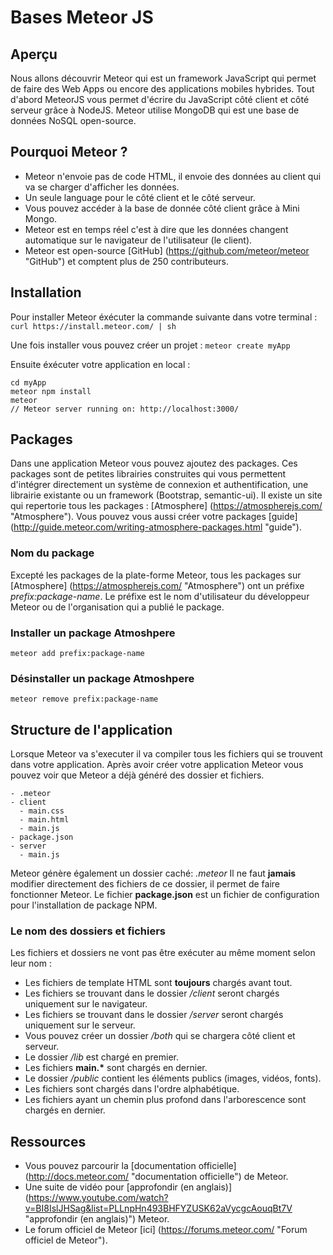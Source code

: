 # Bases Meteor JS

## Aperçu

Nous allons découvrir Meteor qui est un framework JavaScript qui permet de faire des Web Apps ou encore des applications mobiles hybrides.
Tout d'abord MeteorJS vous permet d'écrire du JavaScript côté client et côté serveur grâce à NodeJS.
Meteor utilise MongoDB qui est une base de données NoSQL open-source.


## Pourquoi Meteor ?

* Meteor n'envoie pas de code HTML, il envoie des données au client qui va se charger d'afficher les données.
* Un seule language pour le côté client et le côté serveur.
* Vous pouvez accéder à la base de donnée côté client grâce à Mini Mongo.
* Meteor est en temps réel c'est à dire que les données changent automatique sur le navigateur de l'utilisateur (le client).
* Meteor est open-source [GitHub] (https://github.com/meteor/meteor "GitHub") et comptent plus de 250 contributeurs.

## Installation

Pour installer Meteor éxécuter la commande suivante dans votre terminal :
`curl https://install.meteor.com/ | sh`

Une fois installer vous pouvez créer un projet :
`meteor create myApp`

Ensuite éxécuter votre application en local :
```
cd myApp
meteor npm install
meteor
// Meteor server running on: http://localhost:3000/
```


## Packages

Dans une application Meteor vous pouvez ajoutez des packages.
Ces packages sont de petites librairies construites qui vous permettent d'intégrer directement un système de connexion et authentification, une librairie existante ou un framework (Bootstrap, semantic-ui).
Il existe un site qui repertorie tous les packages : [Atmosphere] (https://atmospherejs.com/ "Atmosphere").
Vous pouvez vous aussi créer votre packages [guide] (http://guide.meteor.com/writing-atmosphere-packages.html "guide").

### Nom du package
Excepté les packages de la plate-forme Meteor, tous les packages sur [Atmosphere] (https://atmospherejs.com/ "Atmosphere") ont un préfixe *prefix:package-name*.
Le préfixe est le nom d'utilisateur du développeur Meteor ou de l'organisation qui a publié le package.

### Installer un package Atmoshpere
`meteor add prefix:package-name`

### Désinstaller un package Atmoshpere
`meteor remove prefix:package-name`


## Structure de l'application

Lorsque Meteor va s'executer il va compiler tous les fichiers qui se trouvent dans votre application.
Après avoir créer votre application Meteor vous pouvez voir que Meteor a déjà généré des dossier et fichiers.

```
- .meteor
- client
  - main.css
  - main.html
  - main.js
- package.json
- server
  - main.js
```

Meteor génère également un dossier caché: *.meteor*
Il ne faut **jamais** modifier directement des fichiers de ce dossier, il permet de faire fonctionner Meteor.
Le fichier **package.json** est un fichier de configuration pour l'installation de package NPM.

### Le nom des dossiers et fichiers
Les fichiers et dossiers ne vont pas être exécuter au même moment selon leur nom :

* Les fichiers de template HTML sont **toujours** chargés avant tout.
* Les fichiers se trouvant dans le dossier */client* seront chargés uniquement sur le navigateur.
* Les fichiers se trouvant dans le dossier */server* seront chargés uniquement sur le serveur.
* Vous pouvez créer un dossier */both* qui se chargera côté client et serveur.
* Le dossier */lib* est chargé en premier.
* Les fichiers __main.*__ sont chargés en dernier.
* Le dossier */public* contient les éléments publics (images, vidéos, fonts).
* Les fichiers sont chargés dans l'ordre alphabétique.
* Les fichiers ayant un chemin plus profond dans l'arborescence sont chargés en dernier.

## Ressources

* Vous pouvez parcourir la [documentation officielle] (http://docs.meteor.com/ "documentation officielle") de Meteor.
* Une suite de vidéo pour [approfondir (en anglais)] (https://www.youtube.com/watch?v=BI8IslJHSag&list=PLLnpHn493BHFYZUSK62aVycgcAouqBt7V "approfondir (en anglais)") Meteor.
* Le forum officiel de Meteor [ici] (https://forums.meteor.com/ "Forum officiel de Meteor").
